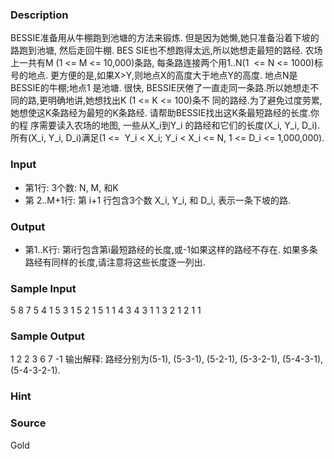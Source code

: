 
### Description
BESSIE准备用从牛棚跑到池塘的方法来锻炼. 但是因为她懒,她只准备沿着下坡的路跑到池塘, 然后走回牛棚. BES
SIE也不想跑得太远,所以她想走最短的路经. 农场上一共有M (1 <= M <= 10,000)条路, 每条路连接两个用1..N(1
 <= N <= 1000)标号的地点. 更方便的是,如果X>Y,则地点X的高度大于地点Y的高度. 地点N是BESSIE的牛棚;地点1
是池塘. 很快, BESSIE厌倦了一直走同一条路.所以她想走不同的路,更明确地讲,她想找出K (1 <= K <= 100)条不
同的路经.为了避免过度劳累,她想使这K条路经为最短的K条路经. 请帮助BESSIE找出这K条最短路经的长度.你的程
序需要读入农场的地图, 一些从X_i到Y_i 的路经和它们的长度(X_i, Y_i, D_i). 所有(X_i, Y_i, D_i)满足(1 <=
 Y_i < X_i; Y_i < X_i <= N, 1 <= D_i <= 1,000,000).
### Input
* 第1行: 3个数: N, M, 和K
* 第 2..M+1行: 第 i+1 行包含3个数 X_i, Y_i, 和 D_i, 表示一条下坡的路.
### Output
* 第1..K行: 第i行包含第i最短路经的长度,或-1如果这样的路经不存在.
如果多条路经有同样的长度,请注意将这些长度逐一列出.
### Sample Input
5 8 7
5 4 1
5 3 1
5 2 1
5 1 1
4 3 4
3 1 1
3 2 1
2 1 1

### Sample Output
1
2
2
3
6
7
-1
输出解释:
路经分别为(5-1), (5-3-1), (5-2-1), (5-3-2-1), (5-4-3-1),
(5-4-3-2-1).
### Hint

### Source
Gold